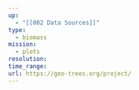 ```yaml
---
up:
  - "[[002 Data Sources]]"
type:
  - biomass
mission:
  - plots
resolution: 
time_range: 
url: https://geo-trees.org/project/
---
```


